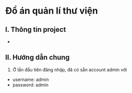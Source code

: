 # Đồ án quản lí thư viện

## I. Thông tin project

*

## II. Hướng dẫn chung
1. Ở lần đầu tiên đăng nhập, đã có sẵn account admin với
+ username: admin 
+ password: admin
